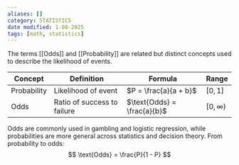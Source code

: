 ```yaml
---
aliases: []
category: STATISTICS
date modified: 1-08-2025
tags: [math, statistics]
---
```

The terms [[Odds]] and [[Probability]] are related but distinct concepts used to describe the likelihood of events.

| Concept     | Definition                  | Formula                     | Range         |
| ----------- | --------------------------- | --------------------------- | ------------- |
| Probability | Likelihood of event         | $P = \frac{a}{a + b}$       | $[0, 1]$      |
| Odds        | Ratio of success to failure | $\text{Odds} = \frac{a}{b}$ | $[0, \infty)$ |

Odds are commonly used in gambling and logistic regression, while probabilities are more general across statistics and decision theory. From probability to odds:
 $$
  \text{Odds} = \frac{P}{1 - P}
  $$